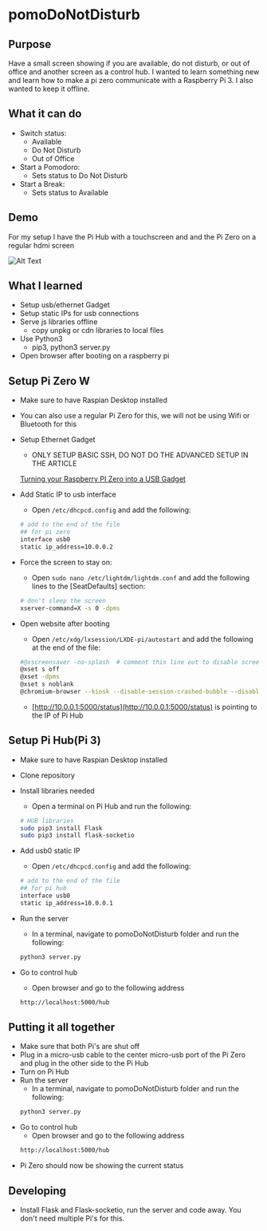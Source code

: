 # pomoDoNotDisturb
## Purpose

Have a small screen showing if you are available, do not disturb, or out of office and another screen as a control hub. I wanted to learn something new and learn how to make a pi zero communicate with a Raspberry Pi 3. I also wanted to keep it offline.

## What it can do

- Switch status:
    - Available
    - Do Not Disturb
    - Out of Office
- Start a Pomodoro:
    - Sets status to Do Not Disturb
- Start a Break:
    - Sets status to Available

## Demo

For my setup I have the Pi Hub with a touchscreen and and the Pi Zero on a regular hdmi screen

![Alt Text](/media/demo.gif)

## What I learned

- Setup usb/ethernet Gadget
- Setup static IPs for usb connections
- Serve js libraries offline
    - copy unpkg or cdn libraries to local files
- Use Python3
  - pip3, python3 server.py
- Open browser after booting on a raspberry pi

## Setup Pi Zero W
- Make sure to have Raspian Desktop installed
- You can also use a regular Pi Zero for this, we will not be using Wifi or Bluetooth for this
- Setup Ethernet Gadget
    - ONLY SETUP BASIC SSH, DO NOT DO THE ADVANCED SETUP IN THE ARTICLE

    [Turning your Raspberry PI Zero into a USB Gadget](https://learn.adafruit.com/turning-your-raspberry-pi-zero-into-a-usb-gadget/ethernet-gadget)

- Add Static IP to usb interface
    - Open `/etc/dhcpcd.config` and add the following:
    ```bash
    # add to the end of the file
    ## for pi zero
    interface usb0
    static ip_address=10.0.0.2
    ```    

- Force the screen to stay on:
    - Open `sudo nano /etc/lightdm/lightdm.conf` and add the following lines to the [SeatDefaults] section:
    ```bash
    # don't sleep the screen
    xserver-command=X -s 0 -dpms
    ```

- Open website after booting
    - Open `/etc/xdg/lxsession/LXDE-pi/autostart` and add the following at the end of the file:
    ```bash
    #@xscreensaver -no-splash  # comment this line out to disable screensaver
    @xset s off
    @xset -dpms
    @xset s noblank
    @chromium-browser --kiosk --disable-session-crashed-bubble --disable-infobars --app=http://10.0.0.1:5000/status
    ```
  - [http://10.0.0.1:5000/status](http://10.0.0.1:5000/status) is pointing to the IP of Pi Hub

## Setup Pi Hub(Pi 3)
- Make sure to have Raspian Desktop installed
- Clone repository
- Install libraries needed
    - Open a terminal on Pi Hub and run the following:
    ```bash
    # HUB libraries
    sudo pip3 install Flask
    sudo pip3 install flask-socketio
    ```

- Add usb0 static IP
    - Open `/etc/dhcpcd.config`  and add the following:
    ```bash
    # add to the end of the file
    ## for pi hub
    interface usb0
    static ip_address=10.0.0.1
    ```            

- Run the server
    - In a terminal, navigate to pomoDoNotDisturb folder and run the following:
    ```bash
    python3 server.py
    ```

- Go to control hub
    - Open browser and go to the following address
    ```bash
    http://localhost:5000/hub
    ```

## Putting it all together

- Make sure that both Pi's are shut off
- Plug in a micro-usb cable to the center micro-usb port of the Pi Zero and plug in the other side to the Pi Hub
- Turn on Pi Hub
- Run the server
    - In a terminal, navigate to pomoDoNotDisturb folder and run the following:
    ```bash
    python3 server.py
    ```
- Go to control hub
    - Open browser and go to the following address
    ```bash
    http://localhost:5000/hub
    ```
- Pi Zero should now be showing the current status

## Developing

- Install Flask and Flask-socketio, run the server and code away. You don't need multiple Pi's for this.
